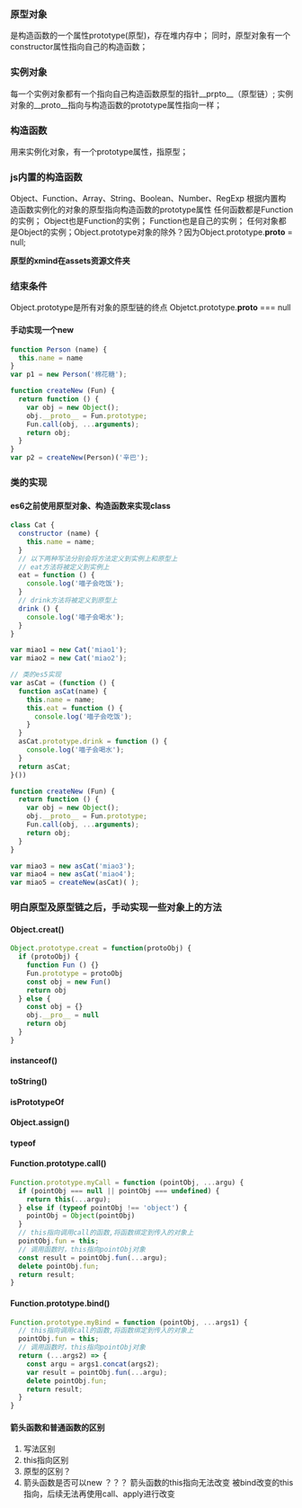 <!--
 * @Author: qianqian.zhao
 * @Date: 2020-03-22 14:45:14
 * @LastEditors: qianqian.zhao
 * @LastEditTime: 2020-06-04 16:52:27
 * @Description: 原型记录
 -->

### 原型对象
是构造函数的一个属性prototype(原型)，存在堆内存中；
同时，原型对象有一个constructor属性指向自己的构造函数；

### 实例对象
每一个实例对象都有一个指向自己构造函数原型的指针__prpto__（原型链）;
实例对象的__proto__指向与构造函数的prototype属性指向一样；

### 构造函数
用来实例化对象，有一个prototype属性，指原型；

### js内置的构造函数
Object、Function、Array、String、Boolean、Number、RegExp
根据内置构造函数实例化的对象的原型指向构造函数的prototype属性
任何函数都是Function的实例；
Object也是Function的实例；
Function也是自己的实例；
任何对象都是Object的实例；Object.prototype对象的除外？因为Object.prototype.__proto__ = null;

**原型的xmind在assets资源文件夹**

### 结束条件
Object.prototype是所有对象的原型链的终点
Objetct.prototype.__proto__ === null

#### 手动实现一个new

``` javascript
function Person (name) {
  this.name = name
}
var p1 = new Person('棉花糖');

function createNew (Fun) {
  return function () {
    var obj = new Object();
    obj.__proto__ = Fun.prototype;
    Fun.call(obj, ...arguments);
    return obj;
  }
}
var p2 = createNew(Person)('辛巴');

```

### 类的实现
#### es6之前使用原型对象、构造函数来实现class
``` javascript
class Cat {
  constructor (name) {
    this.name = name;
  }
  // 以下两种写法分别会将方法定义到实例上和原型上
  // eat方法将被定义到实例上
  eat = function () {
    console.log('喵子会吃饭');
  }
  // drink方法将被定义到原型上
  drink () {
    console.log('喵子会喝水');
  }
}

var miao1 = new Cat('miao1');
var miao2 = new Cat('miao2');

// 类的es5实现
var asCat = (function () {
  function asCat(name) {
    this.name = name;
    this.eat = function () {
      console.log('喵子会吃饭');
    }
  }
  asCat.prototype.drink = function () {
    console.log('喵子会喝水');
  }
  return asCat;
}())

function createNew (Fun) {
  return function () {
    var obj = new Object();
    obj.__proto__ = Fun.prototype;
    Fun.call(obj, ...arguments);
    return obj;
  }
}

var miao3 = new asCat('miao3');
var miao4 = new asCat('miao4');
var miao5 = createNew(asCat)( );
```


### 明白原型及原型链之后，手动实现一些对象上的方法

#### Object.creat()
  ```javascript
  Object.prototype.creat = function(protoObj) {
    if (protoObj) {
      function Fun () {}
      Fun.prototype = protoObj
      const obj = new Fun()
      return obj
    } else {
      const obj = {}
      obj.__pro__ = null
      return obj
    }
  }
  ```
  
#### instanceof()

#### toString()

#### isPrototypeOf

#### Object.assign()

#### typeof

#### Function.prototype.call()

  ```javascript
  Function.prototype.myCall = function (pointObj, ...argu) {
    if (pointObj === null || pointObj === undefined) {
      return this(...argu);
    } else if (typeof pointObj !== 'object') {
      pointObj = Object(pointObj)
    }
    // this指向调用call的函数,将函数绑定到传入的对象上
    pointObj.fun = this;
    // 调用函数时，this指向pointObj对象
    const result = pointObj.fun(...argu);
    delete pointObj.fun;
    return result;
  }
  ```

#### Function.prototype.bind()

  ```javascript
  Function.prototype.myBind = function (pointObj, ...args1) {
    // this指向调用call的函数,将函数绑定到传入的对象上
    pointObj.fun = this;
    // 调用函数时，this指向pointObj对象
    return (...args2) => {
      const argu = args1.concat(args2);
      var result = pointObj.fun(...argu);
      delete pointObj.fun;
      return result;
    }
  }
  ```


#### 箭头函数和普通函数的区别
1. 写法区别
2. this指向区别
3. 原型的区别？
4. 箭头函数是否可以new ？？？
  箭头函数的this指向无法改变
  被bind改变的this指向，后续无法再使用call、apply进行改变
  
